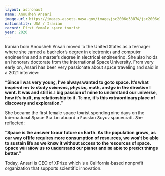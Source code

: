 ```yaml
---
layout: astronaut
name: Anousheh Ansari
image-url: https://images-assets.nasa.gov/image/jsc2006e38876/jsc2006e38876~medium.jpg
nationality: USA / Iranian
record: First female space tourist
year: 2020
---
```


Iranian born Anousheh Ansari moved to the United States as a teenager where she earned a bachelor’s degree in electronics and computer engineering and a master’s degree in electrical engineering. She also holds an honorary doctorate from the International Space University. From very early on, Ansari has been very passionate about space traveling and said in a 2021 interview: 

**“Since I was very young, I’ve always wanted to go to space. It’s what inspired me to study sciences, physics, math, and go in the direction I went. It was and still is a big passion of mine to understand our universe, how it’s built, my relationship to it. To me, it’s this extraordinary place of discovery and exploration.”**

She became the first female space tourist spending nine days on the International Space Station aboard a Russian Soyuz spacecraft. She reflected:

**“Space is the answer to our future on Earth. As the population grows, as our way of life requires more consumption of resources, we won’t be able to sustain life as we know it without access to the resources of space. Space will allow us to understand our planet and be able to predict things better.”**

Today, Ansari is CEO of XPrize which is a California-based nonprofit organization that supports scientific innovation.
